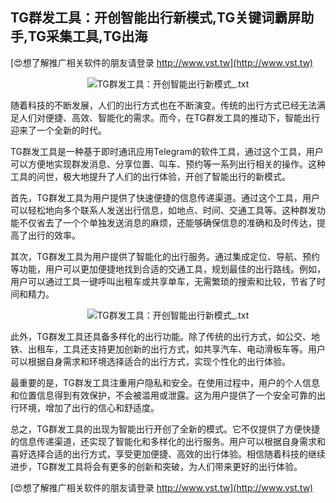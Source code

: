 ## **TG群发工具：开创智能出行新模式,TG关键词霸屏助手,TG采集工具,TG出海**

[😍想了解推广相关软件的朋友请登录 http://www.vst.tw](http://www.vst.tw)

 <center><img src="https://vst.tw/MP4/tuiguang/png/5.png" alt="TG群发工具：开创智能出行新模式_.txt"></center>

随着科技的不断发展，人们的出行方式也在不断演变。传统的出行方式已经无法满足人们对便捷、高效、智能化的需求。而今，在TG群发工具的推动下，智能出行迎来了一个全新的时代。

TG群发工具是一种基于即时通讯应用Telegram的软件工具，通过这个工具，用户可以方便地实现群发消息、分享位置、叫车、预约等一系列出行相关的操作。这种工具的问世，极大地提升了人们的出行体验，开创了智能出行的新模式。

首先，TG群发工具为用户提供了快速便捷的信息传递渠道。通过这个工具，用户可以轻松地向多个联系人发送出行信息，如地点、时间、交通工具等。这种群发功能不仅省去了一个个单独发送消息的麻烦，还能够确保信息的准确和及时传达，提高了出行的效率。

其次，TG群发工具为用户提供了智能化的出行服务。通过集成定位、导航、预约等功能，用户可以更加便捷地找到合适的交通工具，规划最佳的出行路线。例如，用户可以通过工具一键呼叫出租车或共享单车，无需繁琐的搜索和比较，节省了时间和精力。

 <center><img src="https://vst.tw/MP4/tuiguang/png/3.png" alt="TG群发工具：开创智能出行新模式_.txt"></center>

此外，TG群发工具还具备多样化的出行功能。除了传统的出行方式，如公交、地铁、出租车，工具还支持更加创新的出行方式，如共享汽车、电动滑板车等。用户可以根据自身需求和环境选择适合的出行方式，实现个性化的出行体验。

最重要的是，TG群发工具注重用户隐私和安全。在使用过程中，用户的个人信息和位置信息得到有效保护，不会被滥用或泄露。这为用户提供了一个安全可靠的出行环境，增加了出行的信心和舒适度。

总之，TG群发工具的出现为智能出行开创了全新的模式。它不仅提供了方便快捷的信息传递渠道，还实现了智能化和多样化的出行服务。用户可以根据自身需求和喜好选择合适的出行方式，享受更加便捷、高效的出行体验。相信随着科技的继续进步，TG群发工具将会有更多的创新和突破，为人们带来更好的出行体验。

[😍想了解推广相关软件的朋友请登录 http://www.vst.tw](http://www.vst.tw)



